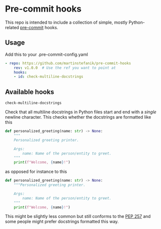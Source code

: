 # Pre-commit hooks

This repo is intended to include a collection of simple, mostly Python-related [pre-commit](https://pre-commit.com/) hooks.

## Usage

Add this to your .pre-commit-config.yaml

```yaml
- repo: https://github.com/martinstefanik/pre-commit-hooks
    rev: v1.0.0  # Use the ref you want to point at
    hooks:
    - id: check-multiline-docstrings
```

## Available hooks

`check-multiline-docstrings`

Check that all multiline docstrings in Python files start and end with a _single_ newline character. This checks whether the docstrings are formatted like this

```python
def personalized_greeting(name: str) -> None:
    """
    Personalized greeting printer.

    Args:
        name: Name of the person/entity to greet.
    """
    print(f"Welcome, {name}!")
```

as opposed for instance to this

```python
def personalized_greeting(name: str) -> None:
    """Personalized greeting printer.

    Args:
        name: Name of the person/entity to greet.
    """
    print(f"Welcome, {name}!")
```

This might be slightly less common but still conforms to the [PEP 257](https://peps.python.org/pep-0257/#multi-line-docstrings) and some people might prefer docstrings formatted this way.
